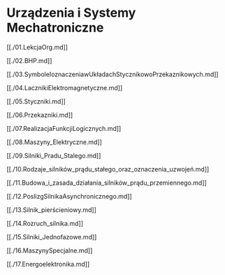 # Urządzenia i Systemy Mechatroniczne

[[./01.LekcjaOrg.md]]

[[./02.BHP.md]]

[[./03.SymboleIoznaczeniawUkładachStycznikowoPrzekaznikowych.md]]

[[./04.LacznikiElektromagnetyczne.md]]

[[./05.Styczniki.md]]

[[./06.Przekazniki.md]]

[[./07.RealizacjaFunkcjiLogicznych.md]]

[[./08.Maszyny_Elektryczne.md]]

[[./09.Silniki_Pradu_Stalego.md]]

[[./10.Rodzaje_silników_prądu_stałego_oraz_oznaczenia_uzwojeń.md]]

[[./11.Budowa_i_zasada_działania_silników_prądu_przemiennego.md]]

[[./12.PoslizgSilnikaAsynchronicznego.md]]

[[./13.Silnik_pierścieniowy.md]]

[[./14.Rozruch_silnika.md]]

[[./15.Silniki_Jednofazowe.md]]

[[./16.MaszynySpecjalne.md]]

[[./17.Energoelektronika.md]]
